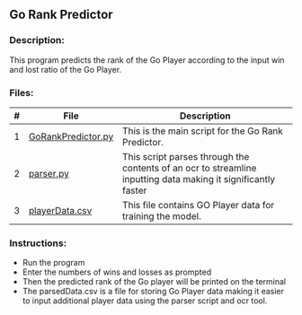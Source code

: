 ## Go Rank Predictor

### Description:
This program predicts the rank of the Go Player according to the input win and lost ratio of the Go Player.

### Files:
|   #   | File            | Description                                        |
| :---: | --------------- | -------------------------------------------------- |
|   1   | [GoRankPredictor.py](https://github.com/jtsui23-code/Projects/blob/main/Projects/GoRankPredictor/GoRankPredictor.py)        | This is the main script for the Go Rank Predictor.|
| 2 | [parser.py](https://github.com/jtsui23-code/Projects/blob/main/Projects/GoRankPredictor/parser.py) | This script parses through the contents of an ocr to streamline inputting data making it significantly faster |
| 3 | [playerData.csv](https://github.com/jtsui23-code/Projects/blob/main/Projects/GoRankPredictor/playerData.csv) | This file contains GO Player data for training the model. |




### Instructions:

- Run the program
- Enter the numbers of wins and losses as prompted
- Then the predicted rank of the Go player will be printed on the terminal
- The parsedData.csv is a file for storing Go Player data making it easier to input additional player data using the parser script and ocr tool.

